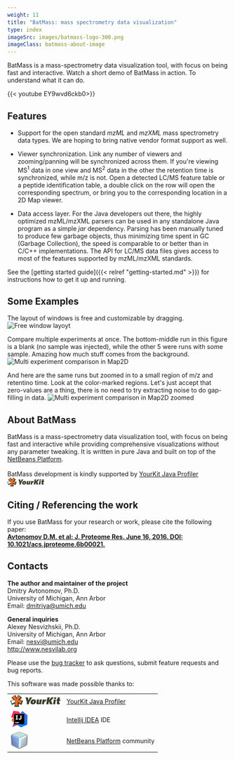 ```yaml
---
weight: 11
title: "BatMass: mass spectrometry data visualization"
type: index
imageSrc: images/batmass-logo-300.png
imageClass: batmass-about-image
---
```


BatMass is a mass-spectrometry data visualization tool, with focus on
being fast and interactive. Watch a short demo of BatMass in action. To
understand what it can do.

{{< youtube EY9wvd6ckb0>}}

## Features
- Support for the open standard _mzML_ and _mzXML_ mass spectrometry data types.
  We are hoping to bring native vendor format support as well.

- Viewer synchronization. Link any number of viewers and zooming/panning will be
  synchronized across them. If you're viewing MS<sup>1</sup> data in one view
  and MS<sup>2</sup> data in the other the retention time is synchronized, while
  m/z is not. Open a detected LC/MS feature table or a peptide identification
  table, a double click on the row will open the corresponding spectrum, or
  bring you to the corresponding location in a 2D Map viewer.

- Data access layer. For the Java developers out there, the highly optimized
  mzML/mzXML parsers can be used in any standalone Java program as a simple
  _jar_ dependency. Parsing has been manually tuned to produce few garbage
  objects, thus minimizing time spent in GC (Garbage Collection), the speed is
  comparable to or better than in C/C++ implementations. The API for LC/MS data
  files gives access to most of the features supported by mzML/mzXML standards.

See the [getting started guide]({{< relref "getting-started.md" >}}) for
instructions how to get it up and running.


## Some Examples
The layout of windows is free and customizable by dragging. ![Free window
layoyt](/images/about-batmass/free-layout.png)

Compare multiple experiments at once. The bottom-middle run in this figure is a
blank (no sample was injected), while the other 5 were runs with some sample.
Amazing how much stuff comes from the background. ![Multi experiment comparison
in Map2D](/images/about-batmass/comparison-6-runs-1-blank.png)

And here are the same runs but zoomed in to a small region of m/z and retentino
time. Look at the color-marked regions. Let's just accept that zero-values are a
thing, there is no need to try extracting noise to do gap-filling in data.
![Multi experiment comparison in Map2D
zoomed](/images/about-batmass/comparison-6-runs-1-blank-02-zoom-marked.png)


## About BatMass
BatMass is a mass-spectrometry data visualization tool, with focus on
being fast and interactive while providing comprehensive visualizations without
any parameter tweaking. It is written in pure Java and built on top of the
[NetBeans Platform](https://netbeans.org/features/platform/all-docs.html).<br/>  
BatMass development is kindly supported by <span style='margin-right:5px'> <a
href='https://www.yourkit.com/java/profiler/index.jsp'>YourKit Java Profiler</a>
</span> <img src='/images/yklogo-84x20.png' style='vertical-align:text-bottom'/>

## Citing / Referencing the work
If you use BatMass for your research or work, please cite the following paper:  
**[Avtonomov D.M. et al: J. Proteome Res. June 16, 2016. DOI:
10.1021/acs.jproteome.6b00021.](https://dx.doi.org/10.1021/acs.jproteome.6b00021)**



## Contacts
**The author and maintainer of the project**  
Dmitry Avtonomov, Ph.D.  
University of Michigan, Ann Arbor  
Email: dmitriya@umich.edu  

**General inquiries**  
Alexey Nesvizhskii, Ph.D.  
University of Michigan, Ann Arbor  
Email: nesvi@umich.edu  
http://www.nesvilab.org  

Please use the [bug tracker](https://github.com/chhh/batmass/issues) to ask
questions, submit feature requests and bug reports.

This software was made possible thanks to:
<table >
  <tr>
    <td style='vertical-align:middle'><img src='/images/yklogo-114x27.png'/></td>
    <td style='vertical-align:middle'><a href='https://www.yourkit.com/java/profiler/index.jsp'>YourKit Java Profiler</a></td>
  </tr>
  <tr>
    <td style='vertical-align:middle'><img src='/images/intellij-idea-40x40.png'/></td>
    <td style='vertical-align:middle'><a href='https://www.jetbrains.com/idea/'>Intellij IDEA</a> IDE</td>
  </tr>
  <tr>
    <td style='vertical-align:middle align:right'><img src='/images/netbeans-logo-40x40.png'/></td>
    <td style='vertical-align:middle'><a href='https://netbeans.org/features/platform/all-docs.html'>NetBeans Platform</a> community</td>
  </tr>
</table>
